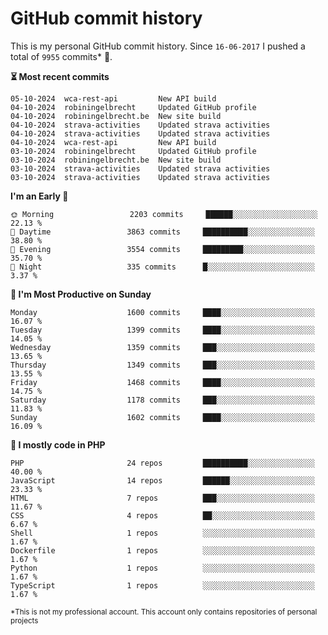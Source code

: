 # GitHub commit history
This is my personal GitHub commit history. Since <!--START_SECTION:first-commit-date-->`16-06-2017`<!--END_SECTION:first-commit-date--> I pushed a total of <!--START_SECTION:total-commit-count-->`9955`<!--END_SECTION:total-commit-count--> commits* 🎉.

<!--START_SECTION:most-recent-commits-->
**⏳ Most recent commits**
                                        
```text
05-10-2024  wca-rest-api         New API build
04-10-2024  robiningelbrecht     Updated GitHub profile
04-10-2024  robiningelbrecht.be  New site build
04-10-2024  strava-activities    Updated strava activities
04-10-2024  strava-activities    Updated strava activities
04-10-2024  wca-rest-api         New API build
03-10-2024  robiningelbrecht     Updated GitHub profile
03-10-2024  robiningelbrecht.be  New site build
03-10-2024  strava-activities    Updated strava activities
03-10-2024  strava-activities    Updated strava activities
```
<!--END_SECTION:most-recent-commits-->  

<!--START_SECTION:commits-per-day-time-->
**I&#039;m an Early 🐤**

```text
🌞 Morning                 2203 commits     ██████░░░░░░░░░░░░░░░░░░░   22.13 %
🌆 Daytime                 3863 commits     ██████████░░░░░░░░░░░░░░░   38.80 %
🌃 Evening                 3554 commits     █████████░░░░░░░░░░░░░░░░   35.70 %
🌙 Night                   335 commits      █░░░░░░░░░░░░░░░░░░░░░░░░   3.37 %
```
<!--END_SECTION:commits-per-day-time-->  

<!--START_SECTION:commits-per-weekday-->
**📅 I&#039;m Most Productive on Sunday**

```text
Monday                    1600 commits     ████░░░░░░░░░░░░░░░░░░░░░   16.07 %
Tuesday                   1399 commits     ████░░░░░░░░░░░░░░░░░░░░░   14.05 %
Wednesday                 1359 commits     ███░░░░░░░░░░░░░░░░░░░░░░   13.65 %
Thursday                  1349 commits     ███░░░░░░░░░░░░░░░░░░░░░░   13.55 %
Friday                    1468 commits     ████░░░░░░░░░░░░░░░░░░░░░   14.75 %
Saturday                  1178 commits     ███░░░░░░░░░░░░░░░░░░░░░░   11.83 %
Sunday                    1602 commits     ████░░░░░░░░░░░░░░░░░░░░░   16.09 %
```
<!--END_SECTION:commits-per-weekday-->  

<!--START_SECTION:repos-per-language-->
**💬 I mostly code in PHP**

```text
PHP                       24 repos         ██████████░░░░░░░░░░░░░░░   40.00 %
JavaScript                14 repos         ██████░░░░░░░░░░░░░░░░░░░   23.33 %
HTML                      7 repos          ███░░░░░░░░░░░░░░░░░░░░░░   11.67 %
CSS                       4 repos          ██░░░░░░░░░░░░░░░░░░░░░░░   6.67 %
Shell                     1 repos          ░░░░░░░░░░░░░░░░░░░░░░░░░   1.67 %
Dockerfile                1 repos          ░░░░░░░░░░░░░░░░░░░░░░░░░   1.67 %
Python                    1 repos          ░░░░░░░░░░░░░░░░░░░░░░░░░   1.67 %
TypeScript                1 repos          ░░░░░░░░░░░░░░░░░░░░░░░░░   1.67 %
```
<!--END_SECTION:repos-per-language-->  

<sub>*This is not my professional account. This account only contains repositories of personal projects</sub>
